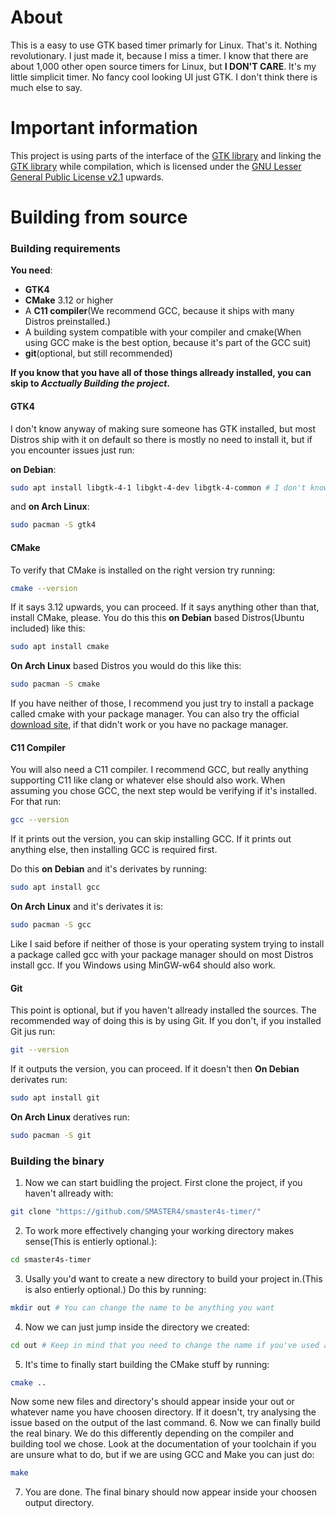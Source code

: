 # About
This is a easy to use GTK based timer primarly for Linux. That's it. Nothing revolutionary. I just made it, because I miss a timer. I know that there are about 1,000 other open source timers for Linux, but **I DON'T CARE**. It's my little simplicit timer. No fancy cool looking UI just GTK. I don't think there is much else to say.

# Important information
This project is using parts of the interface of the [GTK library](https://gtk.org/) and linking the [GTK library](https://gtk.org/) while compilation, which is licensed under the [GNU Lesser General Public License v2.1](https://www.gnu.org/licenses/old-licenses/lgpl-2.1.html) upwards.

# Building from source

### Building requirements
**You need**:
+ **GTK4**
+ **CMake** 3.12 or higher
+ A **C11 compiler**(We recommend GCC, because it ships with many Distros preinstalled.)
+ A building system compatible with your compiler and cmake(When using GCC make is the best option, because it's part of the GCC suit)
+ **git**(optional, but still recommended)

**If you know that you have all of those things allready installed, you can skip to *Acctually Building the project*.**

#### GTK4
I don't know anyway of making sure someone has GTK installed, but most Distros ship with it on default so there is mostly no need to install it, but if you encounter issues just run:

**on Debian**:
```bash
sudo apt install libgtk-4-1 libgkt-4-dev libgtk-4-common # I don't know if all of those are required, but it's better to install them all
```
and **on Arch Linux**:
```bash
sudo pacman -S gtk4
```

#### CMake
To verify that CMake is installed on the right version try running:
```bash
cmake --version
```
If it says 3.12 upwards, you can proceed. If it says anything other than that, install CMake, please. You do this this **on Debian** based Distros(Ubuntu included) like this:
```bash
sudo apt install cmake
```
**On Arch Linux** based Distros you would do this like this:
```bash
sudo pacman -S cmake
```
If you have neither of those, I recommend you just try to install a package called cmake with your package manager. You can also try the official [download site](https://cmake.org/download/), if that didn't work or you have no package manager.

#### C11 Compiler
You will also need a C11 compiler. I recommend GCC, but really anything supporting C11 like clang or whatever else should also work. When assuming you chose GCC, the next step would be verifying if it's installed. For that run:
```bash
gcc --version
```
If it prints out the version, you can skip installing GCC. If it prints out anything else, then installing GCC is required first.

Do this **on Debian** and it's derivates by running:
```bash
sudo apt install gcc
```
**On Arch Linux** and it's derivates it is:
```bash
sudo pacman -S gcc
```
Like I said before if neither of those is your operating system trying to install a package called gcc with your package manager should on most Distros install gcc. If you Windows using MinGW-w64 should also work.

#### Git
This point is optional, but if you haven't allready installed the sources. The recommended way of doing this is by using Git. If you don't, if you installed Git jus run:
```bash
git --version
```
If it outputs the version, you can proceed. If it doesn't then
**On Debian** derivates run:
```bash
sudo apt install git
```
**On Arch Linux** deratives run:
```bash
sudo pacman -S git
```

### Building the binary
1. Now we can start buidling the project. First clone the project, if you haven't allready with:
```bash
git clone "https://github.com/SMASTER4/smaster4s-timer/"
```
2. To work more effectively changing your working directory makes sense(This is entierly optional.):
```bash
cd smaster4s-timer
```
3. Usally you'd want to create a new directory to build your project in.(This is also entierly optional.) Do this by running:
```bash
mkdir out # You can change the name to be anything you want
```
4. Now we can just jump inside the directory we created:
```bash
cd out # Keep in mind that you need to change the name if you've used a different name
```
5. It's time to finally start building the CMake stuff by running:
```bash
cmake ..
```
Now some new files and directory's should appear inside your out or whatever name you have choosen directory. If it doesn't, try analysing the issue based on the output of the last command.
6. Now we can finally build the real binary. We do this differently depending on the compiler and building tool we chose. Look at the documentation of your toolchain if you are unsure what to do, but if we are using GCC and Make you can just do:
```bash
make
```
7. You are done. The final binary should now appear inside your choosen output directory.
